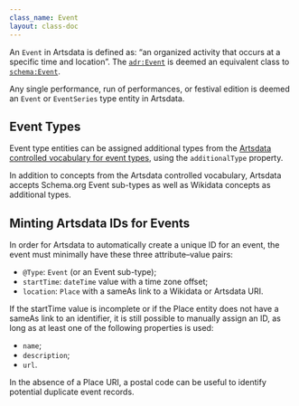```yaml
---
class_name: Event
layout: class-doc
---
```


An `Event` in Artsdata is defined as: “an organized activity that occurs at a specific time and location”. The [`adr:Event`](http://kg.artsdata.ca/resource/Event) is deemed an equivalent class to [`schema:Event`](https://schema.org/Event). 

Any single performance, run of performances, or festival edition is deemed an `Event` or `EventSeries` type entity in Artsdata.

## Event Types

Event type entities can be assigned additional types from the [Artsdata controlled vocabulary for event types](../event-type.html), using the `additionalType` property.

In addition to concepts from the Artsdata controlled vocabulary, Artsdata accepts Schema.org Event sub-types as well as Wikidata concepts as additional types.

## Minting Artsdata IDs for Events

In order for Artsdata to automatically create a unique ID for an event, the event must minimally have these three attribute–value pairs:

- `@Type`: `Event` (or an Event sub-type);
- `startTime`: `dateTime` value with a time zone offset;
- `location`: `Place` with a sameAs link to a Wikidata or Artsdata URI.

If the startTime value is incomplete or if the Place entity does not have a sameAs link to an identifier, it is still possible to manually assign an ID, as long as at least one of the following properties is used:
- `name`;
- `description`;
- `url`.

In the absence of a Place URI, a postal code can be useful to identify potential duplicate event records.
